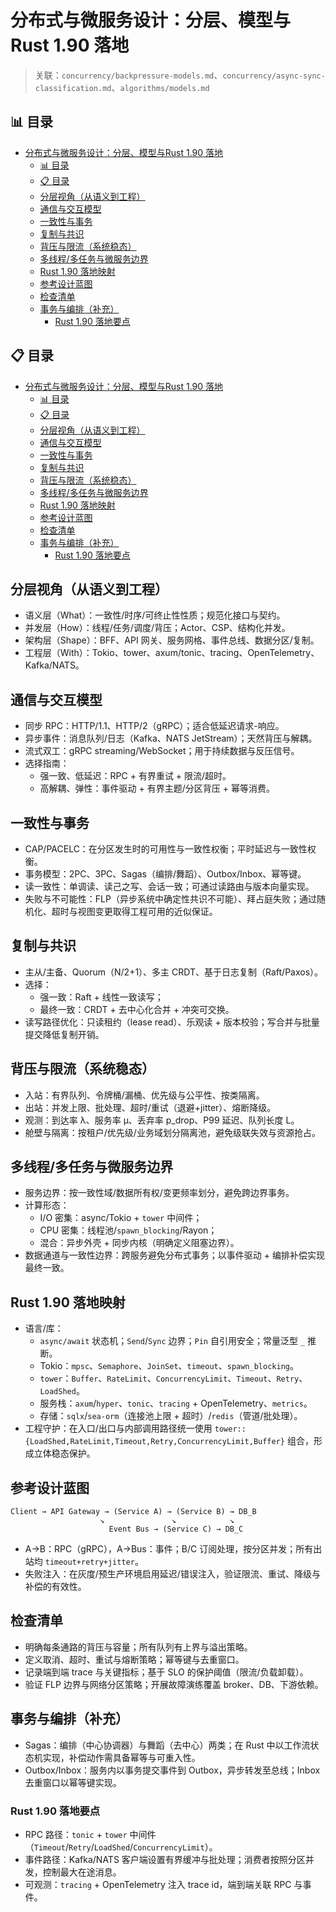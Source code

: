 ﻿# 分布式与微服务设计：分层、模型与Rust 1.90 落地

> 关联：`concurrency/backpressure-models.md`、`concurrency/async-sync-classification.md`、`algorithms/models.md`

## 📊 目录

- [分布式与微服务设计：分层、模型与Rust 1.90 落地](#分布式与微服务设计分层模型与rust-190-落地)
  - [📊 目录](#-目录)
  - [📋 目录](#-目录-1)
  - [分层视角（从语义到工程）](#分层视角从语义到工程)
  - [通信与交互模型](#通信与交互模型)
  - [一致性与事务](#一致性与事务)
  - [复制与共识](#复制与共识)
  - [背压与限流（系统稳态）](#背压与限流系统稳态)
  - [多线程/多任务与微服务边界](#多线程多任务与微服务边界)
  - [Rust 1.90 落地映射](#rust-190-落地映射)
  - [参考设计蓝图](#参考设计蓝图)
  - [检查清单](#检查清单)
  - [事务与编排（补充）](#事务与编排补充)
    - [Rust 1.90 落地要点](#rust-190-落地要点)

## 📋 目录

- [分布式与微服务设计：分层、模型与Rust 1.90 落地](#分布式与微服务设计分层模型与rust-190-落地)
  - [📊 目录](#-目录)
  - [📋 目录](#-目录-1)
  - [分层视角（从语义到工程）](#分层视角从语义到工程)
  - [通信与交互模型](#通信与交互模型)
  - [一致性与事务](#一致性与事务)
  - [复制与共识](#复制与共识)
  - [背压与限流（系统稳态）](#背压与限流系统稳态)
  - [多线程/多任务与微服务边界](#多线程多任务与微服务边界)
  - [Rust 1.90 落地映射](#rust-190-落地映射)
  - [参考设计蓝图](#参考设计蓝图)
  - [检查清单](#检查清单)
  - [事务与编排（补充）](#事务与编排补充)
    - [Rust 1.90 落地要点](#rust-190-落地要点)

## 分层视角（从语义到工程）

- 语义层（What）：一致性/时序/可终止性性质；规范化接口与契约。
- 并发层（How）：线程/任务/调度/背压；Actor、CSP、结构化并发。
- 架构层（Shape）：BFF、API 网关、服务网格、事件总线、数据分区/复制。
- 工程层（With）：Tokio、tower、axum/tonic、tracing、OpenTelemetry、Kafka/NATS。

## 通信与交互模型

- 同步 RPC：HTTP/1.1、HTTP/2（gRPC）；适合低延迟请求-响应。
- 异步事件：消息队列/日志（Kafka、NATS JetStream）；天然背压与解耦。
- 流式双工：gRPC streaming/WebSocket；用于持续数据与反压信号。
- 选择指南：
  - 强一致、低延迟：RPC + 有界重试 + 限流/超时。
  - 高解耦、弹性：事件驱动 + 有界主题/分区背压 + 幂等消费。

## 一致性与事务

- CAP/PACELC：在分区发生时的可用性与一致性权衡；平时延迟与一致性权衡。
- 事务模型：2PC、3PC、Sagas（编排/舞蹈）、Outbox/Inbox、幂等键。
- 读一致性：单调读、读己之写、会话一致；可通过读路由与版本向量实现。
- 失败与不可能性：FLP（异步系统中确定性共识不可能）、拜占庭失败；通过随机化、超时与视图变更取得工程可用的近似保证。

## 复制与共识

- 主从/主备、Quorum（N/2+1）、多主 CRDT、基于日志复制（Raft/Paxos）。
- 选择：
  - 强一致：Raft + 线性一致读写；
  - 最终一致：CRDT + 去中心化合并 + 冲突可交换。
- 读写路径优化：只读租约（lease read）、乐观读 + 版本校验；写合并与批量提交降低复制开销。

## 背压与限流（系统稳态）

- 入站：有界队列、令牌桶/漏桶、优先级与公平性、按类隔离。
- 出站：并发上限、批处理、超时/重试（退避+jitter）、熔断降级。
- 观测：到达率 λ、服务率 μ、丢弃率 p_drop、P99 延迟、队列长度 L。
- 舱壁与隔离：按租户/优先级/业务域划分隔离池，避免级联失效与资源抢占。

## 多线程/多任务与微服务边界

- 服务边界：按一致性域/数据所有权/变更频率划分，避免跨边界事务。
- 计算形态：
  - I/O 密集：async/Tokio + `tower` 中间件；
  - CPU 密集：线程池/`spawn_blocking`/Rayon；
  - 混合：异步外壳 + 同步内核（明确定义阻塞边界）。
- 数据通道与一致性边界：跨服务避免分布式事务；以事件驱动 + 编排补偿实现最终一致。

## Rust 1.90 落地映射

- 语言/库：
  - `async/await` 状态机；`Send`/`Sync` 边界；`Pin` 自引用安全；常量泛型 `_` 推断。
  - Tokio：`mpsc`、`Semaphore`、`JoinSet`、`timeout`、`spawn_blocking`。
  - `tower`：`Buffer`、`RateLimit`、`ConcurrencyLimit`、`Timeout`、`Retry`、`LoadShed`。
  - 服务栈：`axum`/`hyper`、`tonic`、`tracing` + OpenTelemetry、`metrics`。
  - 存储：`sqlx`/`sea-orm`（连接池上限 + 超时）/`redis`（管道/批处理）。
- 工程守护：在入口/出口与内部调用路径统一使用 `tower::{LoadShed,RateLimit,Timeout,Retry,ConcurrencyLimit,Buffer}` 组合，形成立体稳态保护。

## 参考设计蓝图

```text
Client → API Gateway → (Service A) → (Service B) → DB_B
                    ↘               ↘            ↘
                      Event Bus → (Service C) → DB_C
```

- A→B：RPC（gRPC），A→Bus：事件；B/C 订阅处理，按分区并发；所有出站均 `timeout+retry+jitter`。
- 失败注入：在灰度/预生产环境启用延迟/错误注入，验证限流、重试、降级与补偿的有效性。

## 检查清单

- 明确每条通路的背压与容量；所有队列有上界与溢出策略。
- 定义取消、超时、重试与熔断策略；幂等键与去重窗口。
- 记录端到端 trace 与关键指标；基于 SLO 的保护阈值（限流/负载卸载）。
- 验证 FLP 边界与网络分区策略；开展故障演练覆盖 broker、DB、下游依赖。

## 事务与编排（补充）

- Sagas：编排（中心协调器）与舞蹈（去中心）两类；在 Rust 中以工作流状态机实现，补偿动作需具备幂等与可重入性。
- Outbox/Inbox：服务内以事务提交事件到 Outbox，异步转发至总线；Inbox 去重窗口以幂等键实现。

### Rust 1.90 落地要点

- RPC 路径：`tonic` + `tower` 中间件（`Timeout`/`Retry`/`LoadShed`/`ConcurrencyLimit`）。
- 事件路径：Kafka/NATS 客户端设置有界缓冲与批处理；消费者按照分区并发，控制最大在途消息。
- 可观测：`tracing` + OpenTelemetry 注入 trace id，端到端关联 RPC 与事件。
